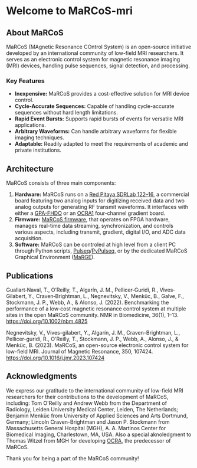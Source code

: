 # Welcome to MaRCoS-mri

<!--[![GitHub stars](https://img.shields.io/github/stars/YourOrganizationName/YourRepository.svg)](https://github.com/YourOrganizationName/YourRepository/stargazers)
[![GitHub issues](https://img.shields.io/github/issues/YourOrganizationName/YourRepository.svg)](https://github.com/YourOrganizationName/YourRepository/issues)
[![GitHub license](https://img.shields.io/github/license/YourOrganizationName/YourRepository.svg)](https://github.com/YourOrganizationName/YourRepository/blob/main/LICENSE)
-->

## About MaRCoS

MaRCoS (MAgnetic Resonance COntrol System) is an open-source initiative developed by an international community of low-field MRI researchers. It serves as an electronic control system for magnetic resonance imaging (MRI) devices, handling pulse sequences, signal detection, and processing.

### Key Features

- **Inexpensive:** MaRCoS provides a cost-effective solution for MRI device control.
- **Cycle-Accurate Sequences:** Capable of handling cycle-accurate sequences without hard length limitations.
- **Rapid Event Bursts:** Supports rapid bursts of events for versatile MRI applications.
- **Arbitrary Waveforms:** Can handle arbitrary waveforms for flexible imaging techniques.
- **Adaptable:** Readily adapted to meet the requirements of academic and private institutions.

## Architecture

MaRCoS consists of three main components:

1. **Hardware:** MaRCoS runs on a [Red Pitaya SDRLab 122–16](https://redpitaya.com/sdrlab-122-16), a commercial board featuring two analog inputs for digitizing received data and two analog outputs for generating RF transmit waveforms. It interfaces with either a [GPA-FHDO](https://github.com/menkueclab) or an [OCRA1](https://zeugmatographix.org/ocra/2020/11/27/ocra1-spi-controlled-4-channel-18bit-dac-and-rf-attenutator/) four-channel gradient board.
2. **Firmware:** [MaRCoS firmware](https://github.com/vnegnev), that operates on FPGA hardware, manages real-time data streaming, synchronization, and controls various aspects, including transmit, gradient, digital I/O, and ADC data acquisition.
3. **Software:** MaRCoS can be controled at high level from a client PC through Python scripts, [Pulseq](https://pulseq.github.io/matlab.html)/[PyPulseq](https://github.com/imr-framework/pypulseq), or by the dedicated MaRCoS Graphical Environment ([MaRGE](https://github.com/mriLab-i3M/MaRGE)).

## Publications
Guallart‐Naval, T., O’Reilly, T., Algarín, J. M., Pellicer‐Guridi, R., Vives‐Gilabert, Y., Craven‐Brightman, L., Negnevitsky, V., Menküc, B., Galve, F., Stockmann, J. P., Webb, A., & Alonso, J. (2022). Benchmarking the performance of a low‐cost magnetic resonance control system at multiple sites in the open MaRCoS community. NMR in Biomedicine, 36(1), 1–13. https://doi.org/10.1002/nbm.4825

Negnevitsky, V., Vives-gilabert, Y., Algarín, J. M., Craven-Brightman, L., Pellicer-guridi, R., O'Reilly, T., Stockmann, J. P., Webb, A., Alonso, J., & Menküc, B. (2023). MaRCoS, an open-source electronic control system for low-field MRI. Journal of Magnetic Resonance, 350, 107424. https://doi.org/10.1016/j.jmr.2023.107424

## Acknowledgments

We express our gratitude to the international community of low-field MRI researchers for their contributions to the development of MaRCoS, including: Tom O'Reilly and Andrew Webb from the Department of Radiology, Leiden University Medical Center, Leiden, The Netherlands; Benjamin Menküc from University of Applied Sciences and Arts Dortmund, Germany; Lincoln Craven-Brightman and Jason P. Stockmann from Massachusetts General Hospital (MGH), A. A. Martinos Center for Biomedical Imaging, Charlestown, MA, USA. Also a special aknoledgment to Thomas Witzel from MGH for developing [OCRA](https://www.opensourceimaging.org/project/ocra-open-source-console-for-real-time-acquisition), the predecessor of MaRCoS.  

Thank you for being a part of the MaRCoS community!

